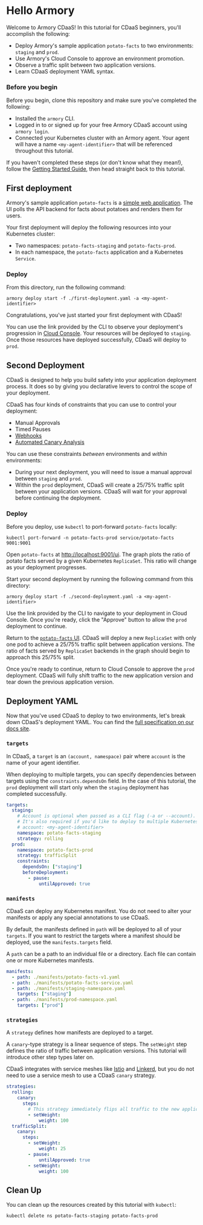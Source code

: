 # Hello Armory

Welcome to Armory CDaaS! In this tutorial for CDaaS beginners, you'll accomplish the following:

- Deploy Armory's sample application `potato-facts` to two environments: `staging` and `prod`.
- Use Armory's Cloud Console to approve an environment promotion.
- Observe a traffic split between two application versions.
- Learn CDaaS deployment YAML syntax.

### Before you begin

Before you begin, clone this repository and make sure you've completed the following:

- Installed the `armory` CLI.
- Logged in to or signed up for your free Armory CDaaS account using `armory login`.
- Connected your Kubernetes cluster with an Armory agent. Your agent will have a name `<my-agent-identifier>` that will be referenced throughout this tutorial.

If you haven't completed these steps (or don't know what they mean!), follow the [Getting Started Guide](../README.md), 
then head straight back to this tutorial.

## First deployment

Armory's sample application `potato-facts` is a [simple web application](https://github.com/armory-io/potato-facts-go). 
The UI polls the API backend for facts about potatoes and renders them for users.

Your first deployment will deploy the following resources into your Kubernetes cluster:
- Two namespaces: `potato-facts-staging` and `potato-facts-prod`.
- In each namespace, the `potato-facts` application and a Kubernetes `Service`.

### Deploy

From this directory, run the following command:

```shell
armory deploy start -f ./first-deployment.yaml -a <my-agent-identifier>
```

Congratulations, you've just started your first deployment with CDaaS! 

You can use the link provided by the CLI to observe your deployment's progression in [Cloud Console](https://console.cloud.armory.io/deployments). 
Your resources will be deployed to `staging`. Once those resources have deployed successfully, CDaaS will deploy to `prod`.

## Second Deployment

CDaaS is designed to help you build safety into your application deployment process. It does so by giving you 
declarative levers to control the scope of your deployment. 

CDaaS has four kinds of constraints that you can use to control your deployment:

- Manual Approvals
- Timed Pauses
- [Webhooks](https://docs.armory.io/cd-as-a-service/tasks/webhook-approval/)
- [Automated Canary Analysis](https://docs.armory.io/cd-as-a-service/setup/canary/)

You can use these constraints _between_ environments and _within_ environments:

- During your next deployment, you will need to issue a manual approval between `staging` and `prod`. 
- Within the `prod` deployment, CDaaS will create a 25/75% traffic split between your application versions. CDaaS will wait for your approval before continuing the deployment.

### Deploy

Before you deploy, use `kubectl` to port-forward `potato-facts` locally:

```shell
kubectl port-forward -n potato-facts-prod service/potato-facts 9001:9001
```

Open `potato-facts` at [http://localhost:9001/ui](http://localhost:9001/ui). The graph plots the ratio of
potato facts served by a given Kubernetes `ReplicaSet`. This ratio will change as your deployment progresses.

Start your second deployment by running the following command from this directory:

```shell
armory deploy start -f ./second-deployment.yaml -a <my-agent-identifier>
```

Use the link provided by the CLI to navigate to your deployment in Cloud Console. Once you're ready, click the "Approve" button
to allow the `prod` deployment to continue.

Return to the [`potato-facts` UI](http://localhost:9001/ui). CDaaS will deploy a new `ReplicaSet` with only one pod
to achieve a 25/75% traffic split between application versions. The ratio of facts served by `ReplicaSet` backends in the graph 
should begin to approach this 25/75% split.

Once you're ready to continue, return to Cloud Console to approve the `prod` deployment. CDaaS will fully shift traffic to the new
application version and tear down the previous application version.

## Deployment YAML

Now that you've used CDaaS to deploy to two environments, let's break down CDaaS's deployment YAML. You can find 
the [full specification on our docs site](https://docs.armory.io/cd-as-a-service/reference/ref-deployment-file/#sections).

### `targets`

In CDaaS, a `target` is an `(account, namespace)` pair where `account` is the name of your agent identifier.

When deploying to multiple targets, you can specify dependencies between targets
using the `constraints.dependsOn` field. In the case of this tutorial, the `prod` deployment will start only when the `staging`
deployment has completed successfully.

```yaml
targets:
  staging:
    # Account is optional when passed as a CLI flag (-a or --account).
    # It's also required if you'd like to deploy to multiple Kubernetes clusters.
    # account: <my-agent-identifier> 
    namespace: potato-facts-staging
    strategy: rolling
  prod:
    namespace: potato-facts-prod
    strategy: trafficSplit
    constraints:
      dependsOn: ["staging"]
      beforeDeployment:
        - pause:
            untilApproved: true
```

### `manifests`

CDaaS can deploy any Kubernetes manifest. You do not need to alter your manifests or apply any special annotations to use CDaaS.

By default, the manifests defined in `path` will be deployed to all of your `targets`. If you want to restrict the targets where a manifest
should be deployed, use the `manifests.targets` field.

A `path` can be a path to an individual file or a directory. Each file can contain one or more Kubernetes manifests.

```yaml
manifests:
  - path: ./manifests/potato-facts-v1.yaml
  - path: ./manifests/potato-facts-service.yaml
  - path: ./manifests/staging-namespace.yaml
    targets: ["staging"]
  - path: ./manifests/prod-namespace.yaml
    targets: ["prod"]
```

### `strategies`

A `strategy` defines how manifests are deployed to a target.

A `canary`-type strategy is a linear sequence of steps. The `setWeight` step defines the ratio of traffic
between application versions. This tutorial will introduce other step types later on.

CDaaS integrates with service meshes like [Istio](https://docs.armory.io/cd-as-a-service/tasks/deploy/traffic-management/istio/) 
and [Linkerd](https://docs.armory.io/cd-as-a-service/tasks/deploy/traffic-management/linkerd/), 
but you do not need to use a service mesh to use a CDaaS `canary` strategy.

```yaml
strategies:
  rolling:
    canary:
      steps:
        # This strategy immediately flips all traffic to the new application version.
        - setWeight:
            weight: 100
  trafficSplit:
    canary:
      steps:
        - setWeight:
            weight: 25
        - pause:
            untilApproved: true
        - setWeight:
            weight: 100
```

## Clean Up

You can clean up the resources created by this tutorial with `kubectl`:

```shell
kubectl delete ns potato-facts-staging potato-facts-prod
```

